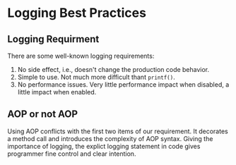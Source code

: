 # Logging Best Practices

## Logging Requirment
There are some well-known logging requirements:

1. No side effect, i.e., doesn't change the production code behavior. 
2. Simple to use. Not much more difficult thant `printf()`. 
3. No performance issues. Very little performance impact when disabled, a little impact when enabled. 

## AOP or not AOP
Using AOP conflicts with the first two items of our requirement. It decorates a method call and introduces the complexity of AOP syntax. Giving the importance of logging, the explict logging statement in code gives programmer fine control and clear intention. 


